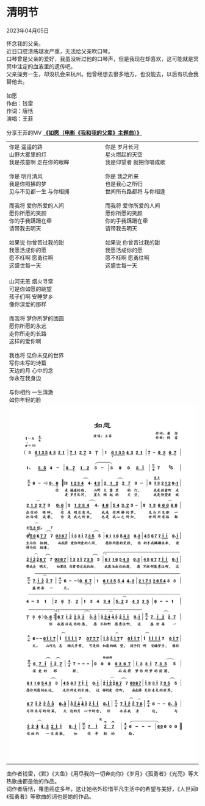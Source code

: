 # 清明节
<div class="date">2023年04月05日</div>

怀念我的父亲。</br>
近日口腔溃疡越发严重，无法给父亲吹口琴。</br>
口琴曾是父亲的爱好，我虽没听过他的口琴声，但是我现在却喜欢，这可能就是冥冥中注定的血液里的遗传吧。</br>
父亲操劳一生，却没机会来杭州。他曾经想去很多地方，也没能去，以后有机会我替他去。</br>
</br>
如愿</br>
作曲：钱雷</br>
作词：唐恬</br>
演唱：王菲</br>
</br>
分享王菲的MV **[《如愿（电影《我和我的父辈》主题曲）》](https://fn.music.163.com/g/mlog/mlog-mobile/landing/mv?app_version=8.9.61&id=14360887&userid=106178932&dlt=0846)**
</br>

<table>
    <tr>
        <td width="50%">
            <div>   
            你是 遥遥的路</br>
            山野大雾里的灯</br>
            我是孩童啊 走在你的眼眸</br>
            </br>
            你是 明月清风</br>
            我是你照拂的梦</br>
            见与不见都一生 与你相拥</br>
            </br>
            而我将 爱你所爱的人间</br>
            愿你所愿的笑颜</br>
            你的手我蹒跚在牵</br>
            请带我去明天</br>
            </br>
            如果说 你曾苦过我的甜</br>
            我愿活成你的愿</br>
            愿不枉啊 愿勇往啊</br>
            这盛世每一天</br>
            </br>
            </div>
        </td>
        <td width="50%">
            <div>
            你是 岁月长河</br>
            星火燃起的天空</br>
            我是仰望者 就把你唱成歌</br>
            </br>
            你是 我之所来</br>
            也是我心之所归</br>
            世间所有路都将 与你相逢</br>
            </br>
            而我将 爱你所爱的人间</br>
            愿你所愿的笑颜</br>
            你的手我蹒跚在牵</br>
            请带我去明天</br>
            </br>
            如果说 你曾苦过我的甜</br>
            我愿活成你的愿</br>
            愿不枉啊 愿勇往啊</br>
            这盛世每一天</br>
            </br>
            </div>
        </td>
    </tr>
    <tr>
        <td colspan="2">
            <div>
            山河无恙 烟火寻常</br>
            可是你如愿的眺望</br>
            孩子们啊 安睡梦乡</br>
            像你深爱的那样</br>
            </br>
            而我将 梦你所梦的团圆</br>
            愿你所愿的永远</br>
            走你所走的长路</br>
            这样的爱你啊</br>
            </br>
            我也将 见你未见的世界</br>
            写你未写的诗篇</br>
            天边的月 心中的念</br>
            你永在我身边</br>
            </br>
            与你相约 一生清澈</br>
            如你年轻的脸</br>
            </div>
        </td>
    </tr>
    <tr>
        <td colspan="2">
            <img src="pic/如愿.png" alt="如愿" title="如愿简谱">
        </td>
    </tr>
</table>

曲作者钱雷，《默》《大鱼》《用尽我的一切奔向你》《岁月》《孤勇者》《光亮》等大热歌曲都是他的作品。</br>
词作者唐恬，罹患癌症多年，这让她格外珍惜平凡生活中的希望与美好，《人世间》《孤勇者》等歌曲的词也是她的作品。

